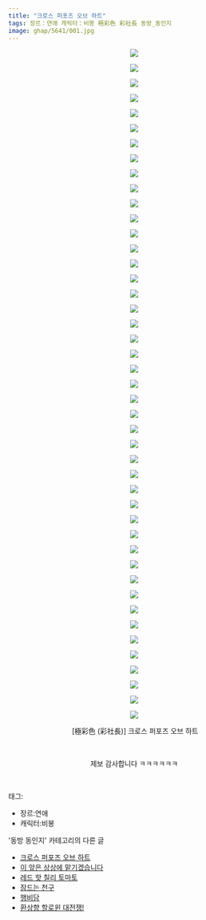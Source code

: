 ```yaml
---
title: "크로스 퍼포즈 오브 하트"
tags: 장르：연애 캐릭터：비봉 極彩色 彩社長 동방_동인지
image: ghap/5641/001.jpg
---
```

<div class="article">
<p style="text-align: center; clear: none; float: none;"><img src="{{ site.nasurl }}/ghap/5641/001.jpg"/></p>
<p style="text-align: center; clear: none; float: none;"><img src="{{ site.nasurl }}/ghap/5641/002.jpg"/></p>
<p style="text-align: center; clear: none; float: none;"><img src="{{ site.nasurl }}/ghap/5641/003.jpg"/></p>
<p style="text-align: center; clear: none; float: none;"><img src="{{ site.nasurl }}/ghap/5641/004.jpg"/></p>
<p style="text-align: center; clear: none; float: none;"><img src="{{ site.nasurl }}/ghap/5641/005.jpg"/></p>
<p style="text-align: center; clear: none; float: none;"><img src="{{ site.nasurl }}/ghap/5641/006.jpg"/></p>
<p style="text-align: center; clear: none; float: none;"><img src="{{ site.nasurl }}/ghap/5641/007.jpg"/></p>
<p style="text-align: center; clear: none; float: none;"><img src="{{ site.nasurl }}/ghap/5641/008.jpg"/></p>
<p style="text-align: center; clear: none; float: none;"><img src="{{ site.nasurl }}/ghap/5641/009.jpg"/></p>
<p style="text-align: center; clear: none; float: none;"><img src="{{ site.nasurl }}/ghap/5641/010.jpg"/></p>
<p style="text-align: center; clear: none; float: none;"><img src="{{ site.nasurl }}/ghap/5641/011.jpg"/></p>
<p style="text-align: center; clear: none; float: none;"><img src="{{ site.nasurl }}/ghap/5641/012.jpg"/></p>
<p style="text-align: center; clear: none; float: none;"><img src="{{ site.nasurl }}/ghap/5641/013.jpg"/></p>
<p style="text-align: center; clear: none; float: none;"><img src="{{ site.nasurl }}/ghap/5641/014.jpg"/></p>
<p style="text-align: center; clear: none; float: none;"><img src="{{ site.nasurl }}/ghap/5641/015.jpg"/></p>
<p style="text-align: center; clear: none; float: none;"><img src="{{ site.nasurl }}/ghap/5641/016.jpg"/></p>
<p style="text-align: center; clear: none; float: none;"><img src="{{ site.nasurl }}/ghap/5641/017.jpg"/></p>
<p style="text-align: center; clear: none; float: none;"><img src="{{ site.nasurl }}/ghap/5641/018.jpg"/></p>
<p style="text-align: center; clear: none; float: none;"><img src="{{ site.nasurl }}/ghap/5641/019.jpg"/></p>
<p style="text-align: center; clear: none; float: none;"><img src="{{ site.nasurl }}/ghap/5641/020.jpg"/></p>
<p style="text-align: center; clear: none; float: none;"><img src="{{ site.nasurl }}/ghap/5641/021.jpg"/></p>
<p style="text-align: center; clear: none; float: none;"><img src="{{ site.nasurl }}/ghap/5641/022.jpg"/></p>
<p style="text-align: center; clear: none; float: none;"><img src="{{ site.nasurl }}/ghap/5641/023.jpg"/></p>
<p style="text-align: center; clear: none; float: none;"><img src="{{ site.nasurl }}/ghap/5641/024.jpg"/></p>
<p style="text-align: center; clear: none; float: none;"><img src="{{ site.nasurl }}/ghap/5641/025.jpg"/></p>
<p style="text-align: center; clear: none; float: none;"><img src="{{ site.nasurl }}/ghap/5641/026.jpg"/></p>
<p style="text-align: center; clear: none; float: none;"><img src="{{ site.nasurl }}/ghap/5641/027.jpg"/></p>
<p style="text-align: center; clear: none; float: none;"><img src="{{ site.nasurl }}/ghap/5641/028.jpg"/></p>
<p style="text-align: center; clear: none; float: none;"><img src="{{ site.nasurl }}/ghap/5641/029.jpg"/></p>
<p style="text-align: center; clear: none; float: none;"><img src="{{ site.nasurl }}/ghap/5641/030.jpg"/></p>
<p style="text-align: center; clear: none; float: none;"><img src="{{ site.nasurl }}/ghap/5641/031.jpg"/></p>
<p style="text-align: center; clear: none; float: none;"><img src="{{ site.nasurl }}/ghap/5641/032.jpg"/></p>
<p style="text-align: center; clear: none; float: none;"><img src="{{ site.nasurl }}/ghap/5641/033.jpg"/></p>
<p style="text-align: center; clear: none; float: none;"><img src="{{ site.nasurl }}/ghap/5641/034.jpg"/></p>
<p style="text-align: center; clear: none; float: none;"><img src="{{ site.nasurl }}/ghap/5641/035.jpg"/></p>
<p style="text-align: center; clear: none; float: none;"><img src="{{ site.nasurl }}/ghap/5641/036.jpg"/></p>
<p style="text-align: center; clear: none; float: none;"><img src="{{ site.nasurl }}/ghap/5641/037.jpg"/></p>
<p style="text-align: center; clear: none; float: none;"><img src="{{ site.nasurl }}/ghap/5641/038.jpg"/></p>
<p style="text-align: center; clear: none; float: none;"><img src="{{ site.nasurl }}/ghap/5641/039.jpg"/></p>
<p style="text-align: center; clear: none; float: none;"><img src="{{ site.nasurl }}/ghap/5641/040.jpg"/></p>
<p style="text-align: center; clear: none; float: none;"><img src="{{ site.nasurl }}/ghap/5641/041.jpg"/></p>
<p style="text-align: center; clear: none; float: none;"><img src="{{ site.nasurl }}/ghap/5641/042.jpg"/></p>
<p style="text-align: center; clear: none; float: none;"><img src="{{ site.nasurl }}/ghap/5641/043.jpg"/></p>
<p style="text-align: center; clear: none; float: none;"><img src="{{ site.nasurl }}/ghap/5641/044.jpg"/></p>
<p style="text-align: center; clear: none; float: none;"><img src="{{ site.nasurl }}/ghap/5641/045.jpg"/></p>
<p style="text-align: center; clear: none; float: none;"> [極彩色 (彩社長)] 크로스 퍼포즈 오브 하트</p>
<p style="text-align: center; clear: none; float: none;"><br/></p>
<p style="text-align: center; clear: none; float: none;">제보 감사합니다 ㅋㅋㅋㅋㅋㅋ</p>
<p><br/></p>
</div><div class="tagTrail">
<p>태그: </p>
<ul>
<li>장르:연애</li>
<li>캐릭터:비봉</li>
</ul>
</div><div class="another">
<p>'동방 동인지' 카테고리의 다른 글</p>
<ul>
<li><a href="/2019-01-22-ghap_5641">크로스 퍼포즈 오브 하트</a></li>
<li><a href="/2019-01-22-ghap_5640">이 앞은 상상에 맡기겠습니다</a></li>
<li><a href="/2019-01-20-ghap_5631">레드 핫 칠리 토마토</a></li>
<li><a href="/2019-01-20-ghap_5630">잠드는 천구</a></li>
<li><a href="/2019-01-19-ghap_5629">행비담</a></li>
<li><a href="/2019-01-18-ghap_5628">환상향 할로윈 대전쟁!</a></li>
</ul>
</div>